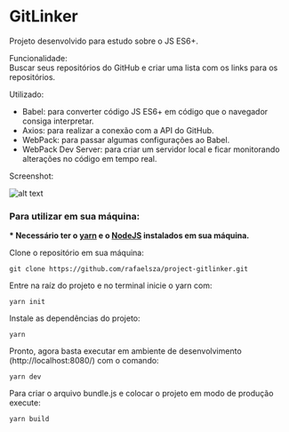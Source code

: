 # GitLinker

Projeto desenvolvido para estudo sobre o JS ES6+.</br>

Funcionalidade:<br/>
Buscar seus repositórios do GitHub e criar uma lista com os links para os repositórios.

Utilizado:
- Babel: para converter código JS ES6+ em código que o navegador consiga interpretar.
- Axios: para realizar a conexão com a API do GitHub.
- WebPack: para passar algumas configurações ao Babel.
- WebPack Dev Server: para criar um servidor local e ficar monitorando alterações no código em tempo real.

Screenshot:

![alt text](https://github.com/rafaelsza/project-gitlinker/blob/master/screenshots/index.jpg?raw=true)

<h3>Para utilizar em sua máquina:</h3>

<b>* Necessário ter o <a href="https://yarnpkg.com/getting-started/install">yarn</a> e o <a href="https://nodejs.org/en/download/">NodeJS</a> instalados em sua máquina.</b>

Clone o repositório em sua máquina:
```
git clone https://github.com/rafaelsza/project-gitlinker.git
```
Entre na raíz do projeto e no terminal inicie o yarn com:
```
yarn init
```
Instale as dependências do projeto:
```
yarn
```

Pronto, agora basta executar em ambiente de desenvolvimento (http://localhost:8080/) com o comando:
```
yarn dev
```
Para criar o arquivo bundle.js e colocar o projeto em modo de produção execute:
```
yarn build
```
